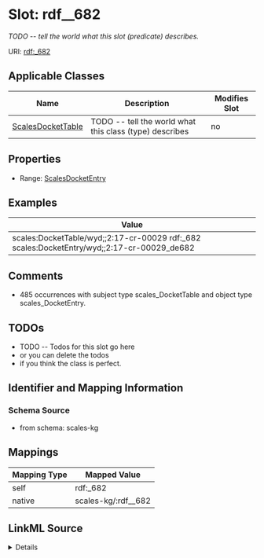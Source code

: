 

# Slot: rdf__682


_TODO -- tell the world what this slot (predicate) describes._





URI: [rdf:_682](http://www.w3.org/1999/02/22-rdf-syntax-ns#_682)



<!-- no inheritance hierarchy -->





## Applicable Classes

| Name | Description | Modifies Slot |
| --- | --- | --- |
| [ScalesDocketTable](../classes/ScalesDocketTable.md) | TODO -- tell the world what this class (type) describes |  no  |







## Properties

* Range: [ScalesDocketEntry](../classes/ScalesDocketEntry.md)






## Examples

| Value |
| --- |
| scales:DocketTable/wyd;;2:17-cr-00029 rdf:_682 scales:DocketEntry/wyd;;2:17-cr-00029_de682 |

## Comments

* 485 occurrences with subject type scales_DocketTable and object type scales_DocketEntry.

## TODOs

* TODO -- Todos for this slot go here
* or you can delete the todos
* if you think the class is perfect.

## Identifier and Mapping Information







### Schema Source


* from schema: scales-kg




## Mappings

| Mapping Type | Mapped Value |
| ---  | ---  |
| self | rdf:_682 |
| native | scales-kg/:rdf__682 |




## LinkML Source

<details>
```yaml
name: rdf__682
description: TODO -- tell the world what this slot (predicate) describes.
todos:
- TODO -- Todos for this slot go here
- or you can delete the todos
- if you think the class is perfect.
comments:
- 485 occurrences with subject type scales_DocketTable and object type scales_DocketEntry.
examples:
- value: scales:DocketTable/wyd;;2:17-cr-00029 rdf:_682 scales:DocketEntry/wyd;;2:17-cr-00029_de682
from_schema: scales-kg
rank: 1000
slot_uri: rdf:_682
alias: rdf__682
domain_of:
- scales_DocketTable
range: scales_DocketEntry

```
</details>